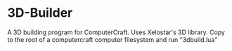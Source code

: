 # 3D-Builder
A 3D building program for ComputerCraft. Uses Xelostar's 3D library.
Copy to the root of a computercraft computer filesystem and run "3dbuild.lua"
